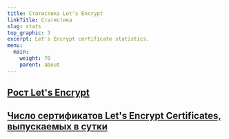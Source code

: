 ```yaml
---
title: Статистика Let's Encrypt
linkTitle: Статистика
slug: stats
top_graphic: 3
excerpt: Let's Encrypt certificate statistics.
menu:
  main:
    weight: 70
    parent: about
---
```


<div class="figure">
  <h2><a name="growth" href="#growth"
    >Рост Let's Encrypt</a></h2>
  <div id="activeUsage" title="Let's Encrypt" class="statsgraph"></div>
</div>

<div class="figure">
  <h2><a name="daily-issuance" href="#daily-issuance"
    >Число сертификатов Let's Encrypt Certificates, выпускаемых в сутки</a></h2>
  <div id="issuancePerDay" title="Число сертификатов Let's Encrypt Certificates, выпускаемых в сутки" class="statsgraph"></div>
</div>

<script src="/js/stats.js" async></script>
<script src="/js/plotly-min.js" async></script>
